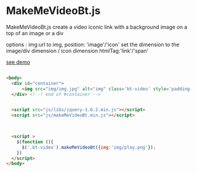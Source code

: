 # MakeMeVideoBt.js #
MakeMeVideoBt.js create a video iconic link with a background image on a top of an image or a div

options : 
img:url to img,
position: 'image'/'icon' set the dimension to the image/div dimension /  icon dimension 
htmlTag:'link'/'span'
 


 [see demo](http://makemevideobt.apps.5emeg.com/)



```html

<body>
  <div id="container">
      <img src="img/img.jpg" alt="img" class='bt-video' style='padding-left:50px;margin-top:50px'>
  </div> <!--! end of #container -->


  <script src="js/libs/jquery-1.6.2.min.js"></script>
  <script src="js/makeMeVideoBt.min.js"></script>

  

  <script >
    $(function (){
      $('.bt-video').makeMeVideoBt({img:'img/play.png'});
    })
  </script>
</body>
```
